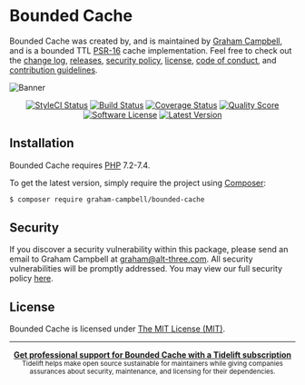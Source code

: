 Bounded Cache
=============

Bounded Cache was created by, and is maintained by [Graham Campbell](https://github.com/GrahamCampbell), and is a bounded TTL [PSR-16](https://www.php-fig.org/psr/psr-16/) cache implementation. Feel free to check out the [change log](CHANGELOG.md), [releases](https://github.com/GrahamCampbell/Bounded-Cache/releases), [security policy](https://github.com/GrahamCampbell/Bounded-Cache/security/policy), [license](LICENSE), [code of conduct](.github/CODE_OF_CONDUCT.md), and [contribution guidelines](.github/CONTRIBUTING.md).

![Banner](https://user-images.githubusercontent.com/2829600/75094788-34eac080-5586-11ea-8728-119552c4e295.png)

<p align="center">
<a href="https://styleci.io/repos/242360409"><img src="https://styleci.io/repos/242360409/shield" alt="StyleCI Status"></img></a>
<a href="https://github.com/GrahamCampbell/Bounded-Cache/actions?query=workflow%3ATests"><img src="https://img.shields.io/github/workflow/status/GrahamCampbell/Bounded-Cache/Tests?style=flat-square" alt="Build Status"></img></a>
<a href="https://scrutinizer-ci.com/g/GrahamCampbell/Bounded-Cache/code-structure"><img src="https://img.shields.io/scrutinizer/coverage/g/GrahamCampbell/Bounded-Cache.svg?style=flat-square" alt="Coverage Status"></img></a>
<a href="https://scrutinizer-ci.com/g/GrahamCampbell/Bounded-Cache"><img src="https://img.shields.io/scrutinizer/g/GrahamCampbell/Bounded-Cache.svg?style=flat-square" alt="Quality Score"></img></a>
<a href="LICENSE"><img src="https://img.shields.io/badge/license-MIT-brightgreen.svg?style=flat-square" alt="Software License"></img></a>
<a href="https://github.com/GrahamCampbell/Bounded-Cache/releases"><img src="https://img.shields.io/github/release/GrahamCampbell/Bounded-Cache.svg?style=flat-square" alt="Latest Version"></img></a>
</p>


## Installation

Bounded Cache requires [PHP](https://php.net) 7.2-7.4.

To get the latest version, simply require the project using [Composer](https://getcomposer.org):

```bash
$ composer require graham-campbell/bounded-cache
```


## Security

If you discover a security vulnerability within this package, please send an email to Graham Campbell at graham@alt-three.com. All security vulnerabilities will be promptly addressed. You may view our full security policy [here](https://github.com/GrahamCampbell/Bounded-Cache/security/policy).


## License

Bounded Cache is licensed under [The MIT License (MIT)](LICENSE).


---

<div align="center">
	<b>
		<a href="https://tidelift.com/subscription/pkg/packagist-graham-campbell-bounded-cache?utm_source=packagist-graham-campbell-bounded-cache&utm_medium=referral&utm_campaign=readme">Get professional support for Bounded Cache with a Tidelift subscription</a>
	</b>
	<br>
	<sub>
		Tidelift helps make open source sustainable for maintainers while giving companies<br>assurances about security, maintenance, and licensing for their dependencies.
	</sub>
</div>
